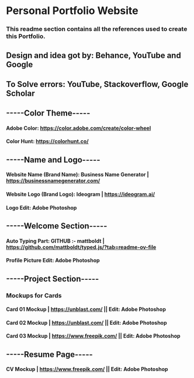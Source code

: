 # Personal Portfolio Website

### This readme section contains all the references used to create this Portfolio.

## Design and idea got by: Behance, YouTube and Google 
## To Solve errors: YouTube, Stackoverflow, Google Scholar

## -----Color Theme-----

#### Adobe Color: https://color.adobe.com/create/color-wheel
#### Color Hunt: https://colorhunt.co/

## -----Name and Logo-----

#### Website Name (Brand Name): Business Name Generator | https://businessnamegenerator.com/
#### Website Logo (Brand Logo): Ideogram | https://ideogram.ai/
#### Logo Edit: Adobe Photoshop

## -----Welcome Section-----

#### Auto Typing Part: GITHUB :- mattboldt | https://github.com/mattboldt/typed.js/?tab=readme-ov-file
#### Profile Picture Edit: Adobe Photoshop

## -----Project Section-----   

### Mockups for Cards 
#### Card 01 Mockup | https://unblast.com/  || Edit: Adobe Photoshop
#### Card 02 Mockup | https://unblast.com/  || Edit: Adobe Photoshop
#### Card 03 Mockup | https://www.freepik.com/  || Edit: Adobe Photoshop

## -----Resume Page----- 

#### CV Mockup | https://www.freepik.com/  || Edit: Adobe Photoshop